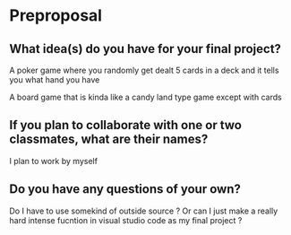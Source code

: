 # Preproposal

## What idea(s) do you have for your final project?

A poker game where you randomly get dealt 5 cards in a deck and it tells you what hand you have 

A board game that is kinda like a candy land type game except with cards 

## If you plan to collaborate with one or two classmates, what are their names?

I plan to work by myself

## Do you have any questions of your own?

Do I have to use somekind of outside source ? Or can I just make a really hard intense fucntion in visual studio code as my final project ?
